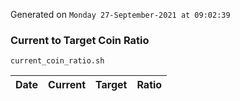 Generated on `Monday 27-September-2021 at 09:02:39`

### Current to Target Coin Ratio
`current_coin_ratio.sh`

Date|Current|Target|Ratio
---|---|---|---
